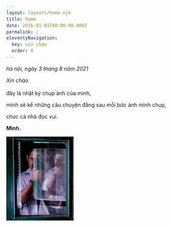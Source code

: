 ```yaml
---
layout: layouts/home.njk
title: home
date: 2016-01-01T00:00:00.000Z
permalink: /
eleventyNavigation:
  key: xin chào
  order: 0
---
```

*hà nội, ngày 3 tháng 8 năm 2021*

*Xin chào*\
\
đây là nhật ký chụp ảnh của mình,

mình sẽ kể những câu chuyện đằng sau mỗi bức ảnh mình chụp,

chúc cả nhà đọc vui.

**Minh.**

![](/static/img/img_0866-1-.jpg)